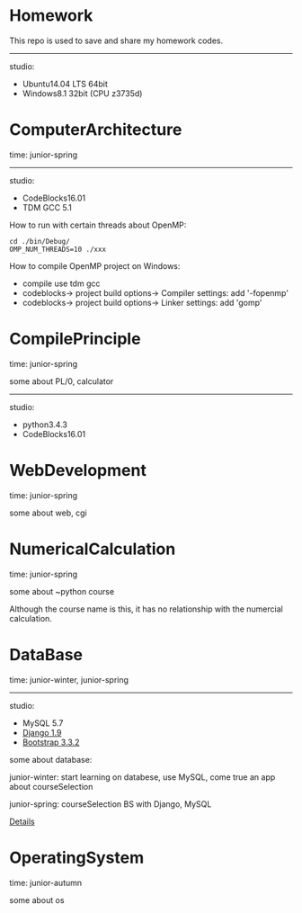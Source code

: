 Homework
============
This repo is used to save and share  my homework codes.

----
studio:

* Ubuntu14.04 LTS 64bit
* Windows8.1 32bit (CPU z3735d)

ComputerArchitecture
============
time: junior-spring

----
studio:
* CodeBlocks16.01
* TDM GCC  5.1

How to run with certain threads about OpenMP:

    cd ./bin/Debug/
    OMP_NUM_THREADS=10 ./xxx

How to compile OpenMP project on Windows:

* compile use tdm gcc
* codeblocks-> project build options-> Compiler settings: add '-fopenmp'
* codeblocks-> project build options-> Linker settings: add 'gomp'

CompilePrinciple
============
time: junior-spring

some about PL/0, calculator

----
studio:

* python3.4.3
* CodeBlocks16.01

WebDevelopment
============
time: junior-spring

some about web, cgi


NumericalCalculation
============
time: junior-spring

some about ~python course

Although  the course name  is this, it has no relationship with the numercial calculation.


DataBase
============
time: junior-winter, junior-spring

----
studio:

* MySQL 5.7
* [Django 1.9](https://www.djangoproject.com/)
* [Bootstrap 3.3.2](http://www.bootcss.com/)

some about database:

junior-winter: start learning on  databese, use MySQL, come true an app about courseSelection

junior-spring: courseSelection BS with Django, MySQL

[Details](./DataBase/README.md)


OperatingSystem
============
time: junior-autumn

some about os

